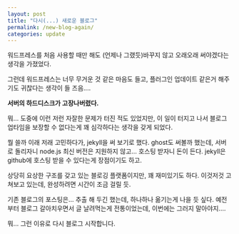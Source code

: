 ```yaml
---
layout: post
title: "다시(...) 새로운 블로그"
permalink: /new-blog-again/
categories: update
---
```

워드프레스를 처음 사용할 때만 해도 (언제나 그랬듯)바꾸지 않고 오래오래 써야겠다는 생각을 가졌었다.

그런데 워드프레스는 너무 무거운 것 같은 마음도 들고, 플러그인 업데이트 같은거 해주기도 귀찮다는 생각이 들 즈음....

**서버의 하드디스크가 고장나버렸다.**

뭐... 도중에 이런 저런 자잘한 문제가 터진 적도 있었지만, 이 일이 터지고 나서 블로그 업타임을 보장할 수 없다는게 꽤 심각하다는 생각을 갖게 되었다.

뭘 쓸까 이래 저래 고민하다가, jekyll을 써 보기로 했다. ghost도 써볼까 했는데, 서버로 돌리자니 node.js 최신 버전은 지원하지 않고... 호스팅 받자니 돈이 든다. jekyll은 github에 호스팅 받을 수 있다는게 장점이기도 하고.

상당히 요상한 구조를 갖고 있는 블로깅 플랫폼이지만, 꽤 재미있기도 하다. 이것저것 고쳐보고 있는데, 완성하려면 시간이 조금 걸릴 듯.

기존 블로그의 포스팅은... 추출 해 두긴 했는데, 하나하나 옮기는게 나을 듯 싶다. 예전부터 블로그 갈아치우면서 글 날려먹는게 전통이었는데, 이번에는 그러지 말아야지....

뭐... 그런 이유로 다시 블로그 시작합니다.
